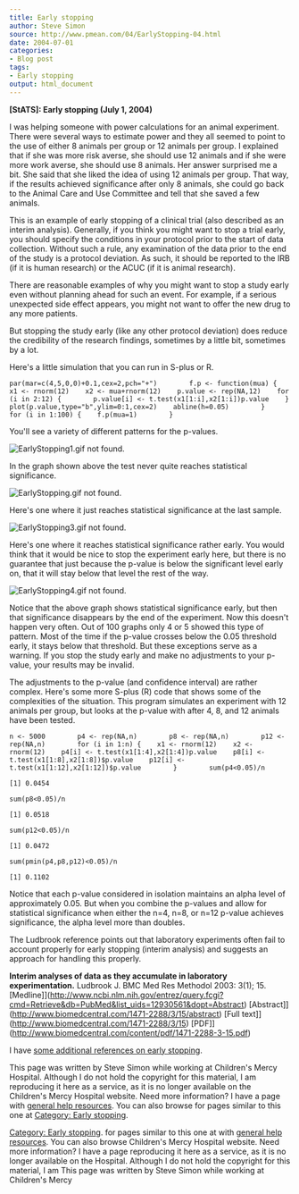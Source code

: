 ```yaml
---
title: Early stopping
author: Steve Simon
source: http://www.pmean.com/04/EarlyStopping-04.html
date: 2004-07-01
categories:
- Blog post
tags:
- Early stopping
output: html_document
---
```

**[StATS]: Early stopping (July 1, 2004)**

I was helping someone with power calculations for an animal
experiment. There were several ways to estimate power and they all
seemed to point to the use of either 8 animals per group or 12 animals
per group. I explained that if she was more risk averse, she should
use 12 animals and if she were more work averse, she should use 8
animals. Her answer surprised me a bit. She said that she liked the
idea of using 12 animals per group. That way, if the results achieved
significance after only 8 animals, she could go back to the Animal
Care and Use Committee and tell that she saved a few animals.

This is an example of early stopping of a clinical trial (also
described as an interim analysis). Generally, if you think you might
want to stop a trial early, you should specify the conditions in your
protocol prior to the start of data collection. Without such a rule,
any examination of the data prior to the end of the study is a
protocol deviation. As such, it should be reported to the IRB (if it
is human research) or the ACUC (if it is animal research).

There are reasonable examples of why you might want to stop a study
early even without planning ahead for such an event. For example, if a
serious unexpected side effect appears, you might not want to offer
the new drug to any more patients.

But stopping the study early (like any other protocol deviation) does
reduce the credibility of the research findings, sometimes by a little
bit, sometimes by a lot.

Here's a little simulation that you can run in S-plus or R.

`par(mar=c(4,5,0,0)+0.1,cex=2,pch="+")        f.p <- function(mua) {    x1 <- rnorm(12)    x2 <- mua+rnorm(12)    p.value <- rep(NA,12)    for (i in 2:12) {        p.value[i] <- t.test(x1[1:i],x2[1:i])p.value    }    plot(p.value,type="b",ylim=0:1,cex=2)    abline(h=0.05)        }        for (i in 1:100) {    f.p(mua=1)        }`

You'll see a variety of different patterns for the p-values.

![EarlyStopping1.gif not found.](http://www.pmean.com/images/images/04/EarlyStopping-0401.png)

In the graph shown above the test never quite reaches statistical
significance.

![EarlyStopping.gif not found.](http://www.pmean.com/images/images/04/EarlyStopping-0402.png)

Here's one where it just reaches statistical significance at the last
sample.

![EarlyStopping3.gif not found.](http://www.pmean.com/images/images/04/EarlyStopping-0403.png)

Here's one where it reaches statistical significance rather early.
You would think that it would be nice to stop the experiment early
here, but there is no guarantee that just because the p-value is below
the significant level early on, that it will stay below that level the
rest of the way.

![EarlyStopping4.gif not found.](http://www.pmean.com/images/images/04/EarlyStopping-0404.png)

Notice that the above graph shows statistical significance early, but
then that significance disappears by the end of the experiment. Now
this doesn't happen very often. Out of 100 graphs only 4 or 5 showed
this type of pattern. Most of the time if the p-value crosses below
the 0.05 threshold early, it stays below that threshold. But these
exceptions serve as a warning. If you stop the study early and make no
adjustments to your p-value, your results may be invalid.

The adjustments to the p-value (and confidence interval) are rather
complex. Here's some more S-plus (R) code that shows some of the
complexities of the situation. This program simulates an experiment
with 12 animals per group, but looks at the p-value with after 4, 8,
and 12 animals have been tested.

`n <- 5000        p4 <- rep(NA,n)        p8 <- rep(NA,n)        p12 <- rep(NA,n)        for (i in 1:n) {    x1 <- rnorm(12)    x2 <- rnorm(12)    p4[i] <- t.test(x1[1:4],x2[1:4])p.value    p8[i] <- t.test(x1[1:8],x2[1:8])$p.value    p12[i] <- t.test(x1[1:12],x2[1:12])$p.value        }        sum(p4<0.05)/n`

`[1] 0.0454`

`sum(p8<0.05)/n`

`[1] 0.0518`

`sum(p12<0.05)/n`

`[1] 0.0472`

`sum(pmin(p4,p8,p12)<0.05)/n`

`[1] 0.1102`

Notice that each p-value considered in isolation maintains an alpha
level of approximately 0.05. But when you combine the p-values and
allow for statistical significance when either the n=4, n=8, or n=12
p-value achieves significance, the alpha level more than doubles.

The Ludbrook reference points out that laboratory experiments often
fail to account properly for early stopping (interim analysis) and
suggests an approach for handling this properly.

**Interim analyses of data as they accumulate in laboratory
experimentation.** Ludbrook J. BMC Med Res Methodol 2003: 3(1); 15.
[Medline]](http://www.ncbi.nlm.nih.gov/entrez/query.fcgi?cmd=Retrieve&db=PubMed&list_uids=12930561&dopt=Abstract)
[Abstract]](http://www.biomedcentral.com/1471-2288/3/15/abstract)
[Full text]](http://www.biomedcentral.com/1471-2288/3/15)
[PDF]](http://www.biomedcentral.com/content/pdf/1471-2288-3-15.pdf)

I have [some additional references on early
stopping](../library/EarlyStopping1.asp).

This page was written by Steve Simon while working at Children's Mercy
Hospital. Although I do not hold the copyright for this material, I am
reproducing it here as a service, as it is no longer available on the
Children's Mercy Hospital website. Need more information? I have a page
with [general help resources](../GeneralHelp.html). You can also browse
for pages similar to this one at [](../category/DiagnosticTesting.html)
[Category: Early stopping](../category/EarlyStopping.html).
<!---More--->
[Category: Early stopping](../category/EarlyStopping.html).
for pages similar to this one at [](../category/DiagnosticTesting.html)
with [general help resources](../GeneralHelp.html). You can also browse
Children's Mercy Hospital website. Need more information? I have a page
reproducing it here as a service, as it is no longer available on the
Hospital. Although I do not hold the copyright for this material, I am
This page was written by Steve Simon while working at Children's Mercy

<!---Do not use
**[StATS]: Early stopping (July 1, 2004)**
This page was written by Steve Simon while working at Children's Mercy
Hospital. Although I do not hold the copyright for this material, I am
reproducing it here as a service, as it is no longer available on the
Children's Mercy Hospital website. Need more information? I have a page
with [general help resources](../GeneralHelp.html). You can also browse
for pages similar to this one at [](../category/DiagnosticTesting.html)
[Category: Early stopping](../category/EarlyStopping.html).
--->

